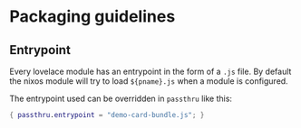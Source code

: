 # Packaging guidelines

## Entrypoint

Every lovelace module has an entrypoint in the form of a `.js` file. By
default the nixos module will try to load `${pname}.js` when a module is
configured.

The entrypoint used can be overridden in `passthru` like this:

```nix
{ passthru.entrypoint = "demo-card-bundle.js"; }
```
